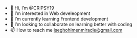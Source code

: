 - 👋 Hi, I’m @CRIPSY19
- 👀 I’m interested in Web develeopment
- 🌱 I’m currently learning Frontend development
- 💞️ I’m looking to collaborate on learning better with coding
- 📫 How to reach me iseghohimenmiracle@gmail.com

<!---
CRIPSY19/CRIPSY19 is a ✨ special ✨ repository because its `README.md` (this file) appears on your GitHub profile.
You can click the Preview link to take a look at your changes.
--->
